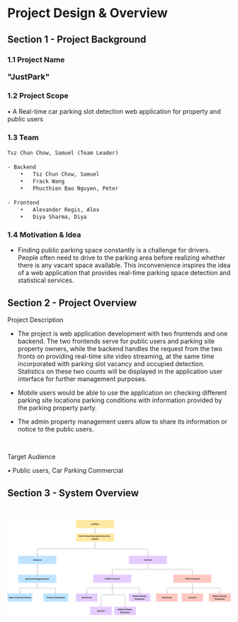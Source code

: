 # Project Design & Overview

## Section 1 - Project Background

### 1.1 Project Name

<p style="font-size:18px; font-weight:bold">"JustPark"</p>


### 1.2 Project Scope

•	A Real-time car parking slot detection web application for property and public users

### 1.3 Team

    Tsz Chun Chow, Samuel (Team Leader)

    - Backend
        •   Tsz Chun Chow, Samuel
        •   Frack Wang
        •	Phucthien Bao Nguyen, Peter

    - Frontend
        •   Alexander Regis, Alex
        •   Diya Sharma, Diya


### 1.4 Motivation & Idea

- Finding public parking space constantly is a challenge for drivers. People often need to drive to the parking area before realizing whether there is any vacant space available. This inconvenience inspires the idea of a web application that provides real-time parking space detection and statistical services.


## Section 2 - Project Overview

Project Description

- The project is web application development with two frontends and one backend. The two frontends serve for public users and parking site property owners, while the backend handles the request from the two fronts on providing real-time site video streaming, at the same time incorporated with parking slot vacancy and occupied detection. Statistics on these two counts will be displayed in the application user interface for further management purposes.

- Mobile users would be able to use the application on checking different parking site locations parking conditions with information provided by the parking property party.

- The admin property management users allow to share its information or notice to the public users.

<br>

Target Audience

•	Public users, Car Parking Commercial


## Section 3 - System Overview

<br>

![SytemOverview_v2](./Documentation/img/SystemOverview_v2.png)